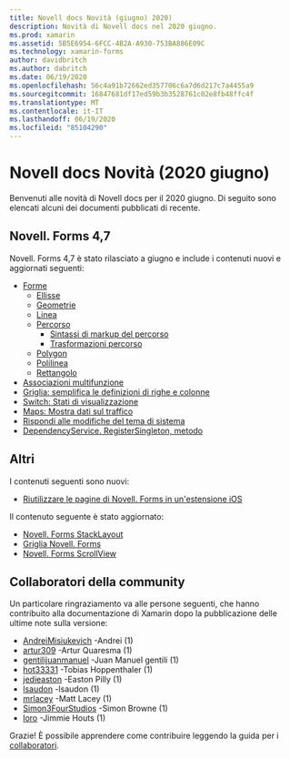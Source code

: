 ```yaml
---
title: Novell docs Novità (giugno) 2020)
description: Novità di Novell docs nel 2020 giugno.
ms.prod: xamarin
ms.assetid: 5B5E6954-6FCC-4B2A-A930-753BA886E09C
ms.technology: xamarin-forms
author: davidbritch
ms.author: dabritch
ms.date: 06/19/2020
ms.openlocfilehash: 56c4a91b72662ed357706c6a7d6d217c7a4455a9
ms.sourcegitcommit: 16847681df17ed59b3b3528761c02e8fb48ffc4f
ms.translationtype: MT
ms.contentlocale: it-IT
ms.lasthandoff: 06/19/2020
ms.locfileid: "85104290"
---
```

# <a name="xamarin-docs-whats-new-june-2020"></a>Novell docs Novità (2020 giugno)

Benvenuti alle novità di Novell docs per il 2020 giugno. Di seguito sono elencati alcuni dei documenti pubblicati di recente.

## <a name="xamarinforms-47"></a>Novell. Forms 4,7

Novell. Forms 4,7 è stato rilasciato a giugno e include i contenuti nuovi e aggiornati seguenti:

- [Forme](~/xamarin-forms/user-interface/shapes/index.md)
  - [Ellisse](~/xamarin-forms/user-interface/shapes/ellipse.md)
  - [Geometrie](~/xamarin-forms/user-interface/shapes/geometries.md)
  - [Linea](~/xamarin-forms/user-interface/shapes/line.md)
  - [Percorso](~/xamarin-forms/user-interface/shapes/path.md)
    - [Sintassi di markup del percorso](~/xamarin-forms/user-interface/shapes/path-markup-syntax.md)
    - [Trasformazioni percorso](~/xamarin-forms/user-interface/shapes/path-transforms.md)
  - [Polygon](~/xamarin-forms/user-interface/shapes/polygon.md)
  - [Polilinea](~/xamarin-forms/user-interface/shapes/polyline.md)
  - [Rettangolo](~/xamarin-forms/user-interface/shapes/rectangle.md)  
- [Associazioni multifunzione](~/xamarin-forms/app-fundamentals/data-binding/multibinding.md)
- [Griglia: semplifica le definizioni di righe e colonne](~/xamarin-forms/user-interface/layouts/grid.md#simplify-row-and-column-definitions)
- [Switch: Stati di visualizzazione](~/xamarin-forms/user-interface/switch.md#switch-visual-states)
- [Maps: Mostra dati sul traffico](~/xamarin-forms/user-interface/map/map.md#show-traffic-data)
- [Rispondi alle modifiche del tema di sistema](~/xamarin-forms/user-interface/theming/system-theme-changes.md)
- [DependencyService. RegisterSingleton, metodo](~/xamarin-forms/app-fundamentals/dependency-service/registration-and-resolution.md#registration-by-method)

## <a name="other"></a>Altri

I contenuti seguenti sono nuovi:

- [Riutilizzare le pagine di Novell. Forms in un'estensione iOS](~/ios/platform/extensions-with-xamarinforms.md)

Il contenuto seguente è stato aggiornato:

- [Novell. Forms StackLayout](~/xamarin-forms/user-interface/layouts/stacklayout.md)
- [Griglia Novell. Forms](~/xamarin-forms/user-interface/layouts/grid.md)
- [Novell. Forms ScrollView](~/xamarin-forms/user-interface/layouts/scrollview.md)

## <a name="community-contributors"></a>Collaboratori della community

Un particolare ringraziamento va alle persone seguenti, che hanno contribuito alla documentazione di Xamarin dopo la pubblicazione delle ultime note sulla versione:

- [AndreiMisiukevich](https://github.com/AndreiMisiukevich) -Andrei (1)
- [artur309](https://github.com/artur309) -Artur Quaresma (1)
- [gentilijuanmanuel](https://github.com/gentilijuanmanuel) -Juan Manuel gentili (1)
- [hot33331](https://github.com/hot33331) -Tobias Hoppenthaler (1)
- [jedieaston](https://github.com/jedieaston) -Easton Pilly (1)
- [lsaudon](https://github.com/lsaudon) -lsaudon (1)
- [mrlacey](https://github.com/mrlacey) -Matt Lacey (1)
- [Simon3FourStudios](https://github.com/Simon3FourStudios) -Simon Browne (1)
- [loro](https://github.com/theyo) -Jimmie Houts (1)

Grazie! È possibile apprendere come contribuire leggendo la guida per i [collaboratori](https://github.com/MicrosoftDocs/xamarin-docs/blob/live/CONTRIBUTING.md).
